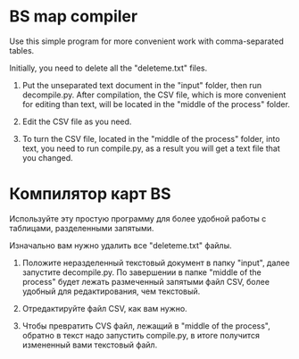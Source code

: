 # BS map compiler

Use this simple program for more convenient work with comma-separated tables.

Initially, you need to delete all the "deleteme.txt" files.

1. Put the unseparated text document in the "input" folder, then run decompile.py. After compilation, the CSV file, which is more convenient for editing than text, will be located in the "middle of the process" folder.

2. Edit the CSV file as you need.

3. To turn the CSV file, located in the "middle of the process" folder, into text, you need to run compile.py, as a result you will get a text file that you changed.

# Компилятор карт BS
Используйте эту простую программу для более удобной работы с таблицами, разделенными запятыми.

Изначально вам нужно удалить все "deleteme.txt" файлы.

1. Положите неразделенный текстовый документ в папку "input", далее запустите decompile.py. По завершении в папке "middle of the process" будет лежать размеченный запятыми файл CSV, более удобный для редактирования, чем текстовый.

2. Отредактируйте файл CSV, как вам нужно.

3. Чтобы превратить CVS файл, лежащий в "middle of the process", обратно в текст надо запустить compile.py, в итоге получится измененный вами текстовый файл.
